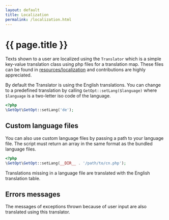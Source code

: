 ```yaml
---
layout: default
title: Localization
permalink: /localization.html
---
```

# {{ page.title }}

Texts shown to a user are localized using the `Translator` which is a simple key-value translation class using php files
for a translation map. These files can be found in [resources/localization](https://github.com/getopt-php/getopt-php/tree/master/resources/localization)
and contributions are highly appreciated.

By default the Translator is using the English translations. You can change to a predefined translation by calling
`GetOpt::setLang($language)` where `$language` is a two-letter iso code of the language.

```php
<?php
\GetOpt\GetOpt::setLang('de');
```

## Custom language files

You can also use custom language files by passing a path to your language file. The script must return an array in the
same format as the bundled language files.

```php
<?php
\GetOpt\GetOpt::setLang(__DIR__ . '/path/to/cn.php');
```

Translations missing in a language file are translated with the English translation table.

## Errors messages

The messages of exceptions thrown because of user input are also translated using this translator. 
